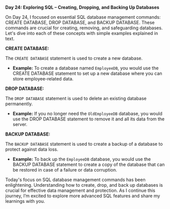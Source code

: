 **Day 24: Exploring SQL – Creating, Dropping, and Backing Up Databases**

 On Day 24, I focused on essential SQL database management commands: CREATE DATABASE, DROP DATABASE, and BACKUP DATABASE. These commands are crucial for creating, removing, and safeguarding databases. Let's dive into each of these concepts with simple examples explained in text.

**CREATE DATABASE:**

The `CREATE DATABASE` statement is used to create a new database.

- **Example:** To create a database named `EmployeeDB`, you would use the CREATE DATABASE statement to set up a new database where you can store employee-related data.

**DROP DATABASE:**

The `DROP DATABASE` statement is used to delete an existing database permanently.

- **Example:** If you no longer need the `OldEmployeeDB` database, you would use the DROP DATABASE statement to remove it and all its data from the server.

**BACKUP DATABASE:**

The `BACKUP DATABASE` statement is used to create a backup of a database to protect against data loss.

- **Example:** To back up the `EmployeeDB` database, you would use the BACKUP DATABASE statement to create a copy of the database that can be restored in case of a failure or data corruption.


Today's focus on SQL database management commands has been enlightening. Understanding how to create, drop, and back up databases is crucial for effective data management and protection. As I continue this journey, I’m excited to explore more advanced SQL features and share my learnings with you.

